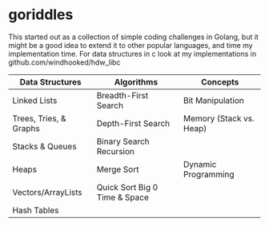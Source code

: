 # goriddles
This started out as a collection of simple coding challenges in Golang, but it might be a good idea to extend it to other popular languages, and time my implementation time. For data structures in c look at my implementations in github.com/windhooked/hdw_libc

|Data  Structures  | Algorithms | Concepts |
| --- | --- | --- |
|Linked  Lists  | Breadth-First Search | Bit     Manipulation  |
|Trees, Tries, & Graphs | Depth-First  Search  | Memory  (Stack vs. Heap) |
|Stacks & Queues | Binary  Search  Recursion |
|Heaps | Merge  Sort  | Dynamic  Programming  |
|Vectors/ArrayLists | Quick  Sort  Big  0 Time &  Space  |
| Hash Tables | |

